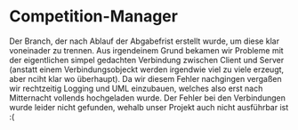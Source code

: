 # Competition-Manager
Der Branch, der nach Ablauf der Abgabefrist erstellt wurde, um diese klar voneinader zu trennen. Aus irgendeinem Grund bekamen wir Probleme mit der eigentlichen simpel gedachten Verbindung zwischen Client und Server (anstatt einem Verbindungsobjeckt werden irgendwie viel zu viele erzeugt, aber nciht klar wo überhaupt). Da wir diesem Fehler nachgingen vergaßen wir rechtzeitig Logging und UML einzubauen, welches also erst nach Mitternacht vollends hochgeladen wurde.
Der Fehler bei den Verbindungen wurde leider nicht gefunden, wehalb unser Projekt auch nicht ausführbar ist :(
